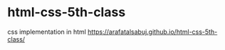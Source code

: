 # html-css-5th-class
css implementation in html
https://arafatalsabuj.github.io/html-css-5th-class/

